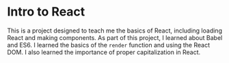 # Intro to React
This is a project designed to teach me the basics of React, including loading React and making components.
As part of this project, I learned about Babel and ES6. 
I learned the basics of the `render` function and using the React DOM.
I also learned the importance of proper capitalization in React. 